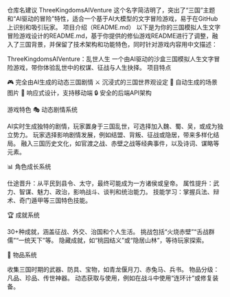 仓库名建议
ThreeKingdomsAIVenture
这个名字简洁明了，突出了“三国”主题和“AI驱动的冒险”特性，适合一个基于AI大模型的文字冒险游戏，易于在GitHub上识别和吸引玩家。
项目介绍（README.md）
以下是为你的三国模拟人生文字冒险游戏设计的README.md，基于你提供的修仙游戏README进行了调整，融入了三国背景，并保留了技术架构和功能特色，同时针对游戏内容用中文描述：

ThreeKingdomsAIVenture：乱世人生
一个由AI驱动的沙盒三国模拟人生文字冒险游戏，带你体验乱世中的权谋、征战与人生抉择。
项目特点

🎮 完全由AI生成的动态三国剧情
⚔️ 沉浸式的三国世界观设定
🎨 自动生成的场景图片
📱 响应式设计，支持移动端
🔒 安全的后端API架构

游戏特色
🎭 动态剧情系统

AI实时生成独特的剧情，玩家置身于三国乱世，可选择加入魏、蜀、吴，或成为独立势力。
玩家选择影响剧情发展，例如结盟、背叛、征战或隐居，带来多样化结局。
融入三国历史文化，如官渡之战、赤壁之战等经典事件，以及诗词、谋略等元素。

📊 角色成长系统

仕途晋升：从平民到县令、太守，最终可能成为一方诸侯或皇帝。
属性提升：武力、智谋、魅力、政治，影响战斗、谈判和统治能力。
技能学习：掌握兵法、辩术、奇门遁甲等三国特色技能。

🏆 成就系统

30+种成就，涵盖征战、外交、治国和个人生活。
挑战包括“火烧赤壁”“舌战群儒”“一统天下”等。
隐藏成就，如“桃园结义”或“隐居山林”，等待玩家探索。

🎒 物品系统

收集三国时期的武器、防具、宝物，如青龙偃月刀、赤兔马、兵书。
物品分级：凡品、珍品、传世神器。
动态获取与使用，例如在战斗中使用“连环计”或修复装备。